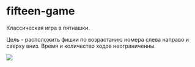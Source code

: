 # fifteen-game
Классическая игра в пятнашки.

Цель - расположить фишки по возрастанию номера слева направо и сверху вниз. 
Время и количество ходов неограниченны.

![](https://habrastorage.org/webt/af/-u/ok/af-uok3nea1kfwoovphoyxdxoq0.png)
